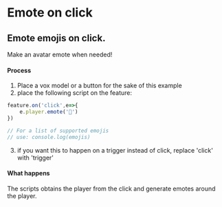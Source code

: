 # Emote on click

## Emote emojis on click.
Make an avatar emote when needed!

#### Process

1. Place a vox model or a button for the sake of this example
2. place the following script on the feature:

```js
feature.on('click',e=>{
	e.player.emote('💓')
})

// For a list of supported emojis
// use: console.log(emojis)
```

3. if you want this to happen on a trigger instead of click, replace 'click' with 'trigger'

#### What happens
The scripts obtains the player from the click and generate emotes around the player.
